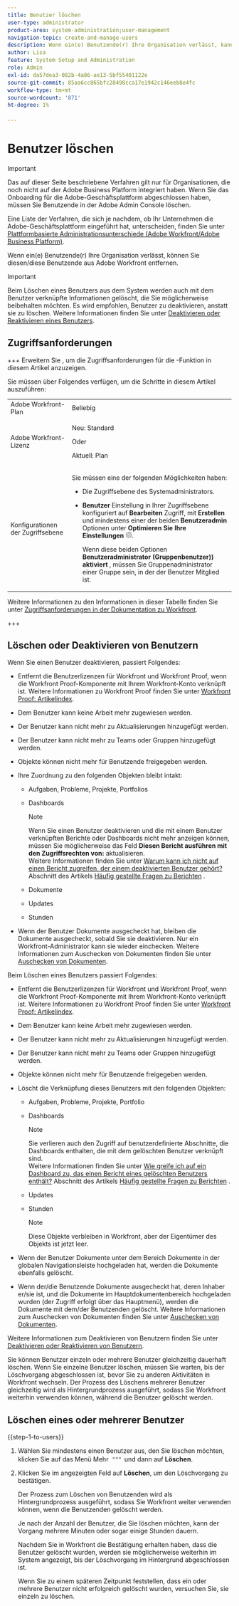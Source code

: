 ```yaml
---
title: Benutzer löschen
user-type: administrator
product-area: system-administration;user-management
navigation-topic: create-and-manage-users
description: Wenn ein(e) Benutzende(r) Ihre Organisation verlässt, kann er/sie diesen Benutzenden aus Workfront entfernen. Wir empfehlen jedoch, Benutzende zu deaktivieren, anstatt sie zu löschen.
author: Lisa
feature: System Setup and Administration
role: Admin
exl-id: da57dea3-082b-4a86-ae13-5bf55401122e
source-git-commit: 85aa6cc865bfc28498cca17e1942c146eeb8e4fc
workflow-type: tm+mt
source-wordcount: '871'
ht-degree: 1%

---
```


# Benutzer löschen

>[!IMPORTANT]
>
>Das auf dieser Seite beschriebene Verfahren gilt nur für Organisationen, die noch nicht auf der Adobe Business Platform integriert haben. Wenn Sie das Onboarding für die Adobe-Geschäftsplattform abgeschlossen haben, müssen Sie Benutzende in der Adobe Admin Console löschen.
>
>Eine Liste der Verfahren, die sich je nachdem, ob Ihr Unternehmen die Adobe-Geschäftsplattform eingeführt hat, unterscheiden, finden Sie unter [Plattformbasierte Administrationsunterschiede (Adobe Workfront/Adobe Business Platform)](../../../administration-and-setup/get-started-wf-administration/actions-in-admin-console.md).

Wenn ein(e) Benutzende(r) Ihre Organisation verlässt, können Sie diesen/diese Benutzende aus Adobe Workfront entfernen.

>[!IMPORTANT]
>
>Beim Löschen eines Benutzers aus dem System werden auch mit dem Benutzer verknüpfte Informationen gelöscht, die Sie möglicherweise beibehalten möchten. Es wird empfohlen, Benutzer zu deaktivieren, anstatt sie zu löschen. Weitere Informationen finden Sie unter [Deaktivieren oder Reaktivieren eines Benutzers](../../../administration-and-setup/add-users/create-and-manage-users/deactivate-a-user.md).
<!--
>* The procedure described on this page applies only to organizations that have not yet been onboarded to the Admin Console. If your organization has been onboarded to the Adobe Admin Console, you must perform this action through the Adobe Admin Console.
>
>Deleting a user from the [!DNL Adobe Admin Console] deactivates the user in [!DNL Workfront], but does not delete them from [!DNL Workfront].
>
>  For instructions on deleting a user in the Adobe Admin Console, see the section "Permanently delete users" in the article [Manage users individually](https://helpx.adobe.com/enterprise/using/manage-users-individually.html) or contact your Adobe Admin Console Administrator.
>
>  For a list of procedures that differ based on whether your organization has been onboarded to the Adobe Admin Console, see [Platform-based administration differences (Adobe Workfront/Adobe Business Platform)](../../../administration-and-setup/get-started-wf-administration/actions-in-admin-console.md).
>
-->

## Zugriffsanforderungen

+++ Erweitern Sie , um die Zugriffsanforderungen für die -Funktion in diesem Artikel anzuzeigen.

Sie müssen über Folgendes verfügen, um die Schritte in diesem Artikel auszuführen:

<table style="table-layout:auto"> 
 <col> 
 <col> 
 <tbody> 
  <tr> 
   <td role="rowheader">Adobe Workfront-Plan</td> 
   <td>Beliebig</td> 
  </tr> 
  <tr> 
   <td role="rowheader">Adobe Workfront-Lizenz</td> 
   <td><p>Neu: Standard</p><p>Oder</p><p>Aktuell: Plan</p></td> 
  </tr> 
  <tr> 
   <td role="rowheader">Konfigurationen der Zugriffsebene</td> 
   <td> <p>Sie müssen eine der folgenden Möglichkeiten haben:</p> 
    <ul> 
     <li> <p>Die Zugriffsebene des Systemadministrators. </li> 
     <li> <p><b>Benutzer</b> Einstellung in Ihrer Zugriffsebene konfiguriert auf <b>Bearbeiten</b> Zugriff, mit <b>Erstellen</b> und mindestens einer der beiden <b>Benutzeradmin</b> Optionen unter <b>Optimieren Sie Ihre Einstellungen</b> <img src="assets/gear-icon-in-access-levels.png">. </p> <p>Wenn diese beiden Optionen <b>Benutzeradministrator (Gruppenbenutzer)) aktiviert </b>, müssen Sie Gruppenadministrator einer Gruppe sein, in der der Benutzer Mitglied ist.</p> </li> 
    </ul> </td> 
  </tr> 
 </tbody> 
</table>

Weitere Informationen zu den Informationen in dieser Tabelle finden Sie unter [Zugriffsanforderungen in der Dokumentation zu Workfront](/help/quicksilver/administration-and-setup/add-users/access-levels-and-object-permissions/access-level-requirements-in-documentation.md).

+++

## Löschen oder Deaktivieren von Benutzern

Wenn Sie einen Benutzer deaktivieren, passiert Folgendes:

* Entfernt die Benutzerlizenzen für Workfront und Workfront Proof, wenn die Workfront Proof-Komponente mit Ihrem Workfront-Konto verknüpft ist. Weitere Informationen zu Workfront Proof finden Sie unter [Workfront Proof: Artikelindex](../../../workfront-proof/workfront-proof.md).
* Dem Benutzer kann keine Arbeit mehr zugewiesen werden.
* Der Benutzer kann nicht mehr zu Aktualisierungen hinzugefügt werden.
* Der Benutzer kann nicht mehr zu Teams oder Gruppen hinzugefügt werden.
* Objekte können nicht mehr für Benutzende freigegeben werden.
* Ihre Zuordnung zu den folgenden Objekten bleibt intakt:

   * Aufgaben, Probleme, Projekte, Portfolios
   * Dashboards

     >[!NOTE]
     >
     >Wenn Sie einen Benutzer deaktivieren und die mit einem Benutzer verknüpften Berichte oder Dashboards nicht mehr anzeigen können, müssen Sie möglicherweise das Feld **Diesen Bericht ausführen mit den Zugriffsrechten von:** aktualisieren.\
     >Weitere Informationen finden Sie unter [Warum kann ich nicht auf einen Bericht zugreifen, der einem deaktivierten Benutzer gehört?](../../../reports-and-dashboards/reports/tips-tricks-and-troubleshooting/reports-faq.md#why) Abschnitt des Artikels [Häufig gestellte Fragen zu Berichten](../../../reports-and-dashboards/reports/tips-tricks-and-troubleshooting/reports-faq.md) .

   * Dokumente
   * Updates
   * Stunden

* Wenn der Benutzer Dokumente ausgecheckt hat, bleiben die Dokumente ausgecheckt, sobald Sie sie deaktivieren. Nur ein Workfront-Administrator kann sie wieder einchecken. Weitere Informationen zum Auschecken von Dokumenten finden Sie unter [Auschecken von Dokumenten](../../../documents/managing-documents/check-out-documents.md).

Beim Löschen eines Benutzers passiert Folgendes:

* Entfernt die Benutzerlizenzen für Workfront und Workfront Proof, wenn die Workfront Proof-Komponente mit Ihrem Workfront-Konto verknüpft ist. Weitere Informationen zu Workfront Proof finden Sie unter [Workfront Proof: Artikelindex](../../../workfront-proof/workfront-proof.md).
* Dem Benutzer kann keine Arbeit mehr zugewiesen werden.
* Der Benutzer kann nicht mehr zu Aktualisierungen hinzugefügt werden.
* Der Benutzer kann nicht mehr zu Teams oder Gruppen hinzugefügt werden.
* Objekte können nicht mehr für Benutzende freigegeben werden.
* Löscht die Verknüpfung dieses Benutzers mit den folgenden Objekten:

   * Aufgaben, Probleme, Projekte, Portfolio
   * Dashboards

     >[!NOTE]
     >
     >Sie verlieren auch den Zugriff auf benutzerdefinierte Abschnitte, die Dashboards enthalten, die mit dem gelöschten Benutzer verknüpft sind.\
     >Weitere Informationen finden Sie unter [Wie greife ich auf ein Dashboard zu, das einen Bericht eines gelöschten Benutzers enthält?](../../../reports-and-dashboards/reports/tips-tricks-and-troubleshooting/reports-faq.md#how) Abschnitt des Artikels [Häufig gestellte Fragen zu Berichten](../../../reports-and-dashboards/reports/tips-tricks-and-troubleshooting/reports-faq.md) .

   * Updates
   * Stunden

     >[!NOTE]
     >
     >Diese Objekte verbleiben in Workfront, aber der Eigentümer des Objekts ist jetzt leer.

* Wenn der Benutzer Dokumente unter dem Bereich Dokumente in der globalen Navigationsleiste hochgeladen hat, werden die Dokumente ebenfalls gelöscht.
* Wenn der/die Benutzende Dokumente ausgecheckt hat, deren Inhaber er/sie ist, und die Dokumente im Hauptdokumentenbereich hochgeladen wurden (der Zugriff erfolgt über das Hauptmenü), werden die Dokumente mit dem/der Benutzenden gelöscht. Weitere Informationen zum Auschecken von Dokumenten finden Sie unter [Auschecken von Dokumenten](../../../documents/managing-documents/check-out-documents.md).

Weitere Informationen zum Deaktivieren von Benutzern finden Sie unter [Deaktivieren oder Reaktivieren von Benutzern](../../../administration-and-setup/add-users/create-and-manage-users/deactivate-a-user.md).

Sie können Benutzer einzeln oder mehrere Benutzer gleichzeitig dauerhaft löschen. Wenn Sie einzelne Benutzer löschen, müssen Sie warten, bis der Löschvorgang abgeschlossen ist, bevor Sie zu anderen Aktivitäten in Workfront wechseln. Der Prozess des Löschens mehrerer Benutzer gleichzeitig wird als Hintergrundprozess ausgeführt, sodass Sie Workfront weiterhin verwenden können, während die Benutzer gelöscht werden.

## Löschen eines oder mehrerer Benutzer

{{step-1-to-users}}

1. Wählen Sie mindestens einen Benutzer aus, den Sie löschen möchten, klicken Sie auf das Menü Mehr ![Mehr](assets/more-icon.png) und dann auf **Löschen**.
1. Klicken Sie im angezeigten Feld auf **Löschen**, um den Löschvorgang zu bestätigen.

   Der Prozess zum Löschen von Benutzenden wird als Hintergrundprozess ausgeführt, sodass Sie Workfront weiter verwenden können, wenn die Benutzenden gelöscht werden.

   Je nach der Anzahl der Benutzer, die Sie löschen möchten, kann der Vorgang mehrere Minuten oder sogar einige Stunden dauern.

   Nachdem Sie in Workfront die Bestätigung erhalten haben, dass die Benutzer gelöscht wurden, werden sie möglicherweise weiterhin im System angezeigt, bis der Löschvorgang im Hintergrund abgeschlossen ist.

   Wenn Sie zu einem späteren Zeitpunkt feststellen, dass ein oder mehrere Benutzer nicht erfolgreich gelöscht wurden, versuchen Sie, sie einzeln zu löschen.
